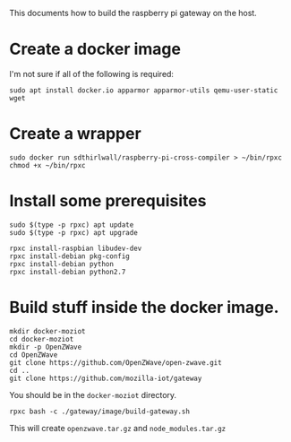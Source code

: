 This documents how to build the raspberry pi gateway on the host.

# Create a docker image

I'm not sure if all of the following is required:
```
sudo apt install docker.io apparmor apparmor-utils qemu-user-static wget
```

# Create a wrapper

```
sudo docker run sdthirlwall/raspberry-pi-cross-compiler > ~/bin/rpxc
chmod +x ~/bin/rpxc
```

# Install some prerequisites

```
sudo $(type -p rpxc) apt update
sudo $(type -p rpxc) apt upgrade

rpxc install-raspbian libudev-dev
rpxc install-debian pkg-config
rpxc install-debian python
rpxc install-debian python2.7
```

# Build stuff inside the docker image.

```
mkdir docker-moziot
cd docker-moziot
mkdir -p OpenZWave
cd OpenZWave
git clone https://github.com/OpenZWave/open-zwave.git
cd ..
git clone https://github.com/mozilla-iot/gateway
```
You should be in the `docker-moziot` directory.
```
rpxc bash -c ./gateway/image/build-gateway.sh
```
This will create `openzwave.tar.gz` and `node_modules.tar.gz`